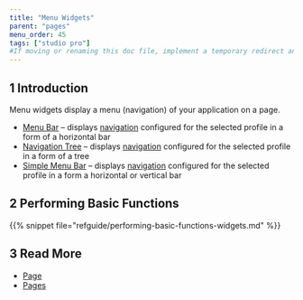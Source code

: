 ```yaml
---
title: "Menu Widgets"
parent: "pages"
menu_order: 45
tags: ["studio pro"]
#If moving or renaming this doc file, implement a temporary redirect and let the respective team know they should update the URL in the product. See Mapping to Products for more details.
---
```


## 1 Introduction

Menu widgets display a menu (navigation) of your application on a page.

*   [Menu Bar](menu-bar) – displays [navigation](navigation) configured for the selected profile in a form of a horizontal bar
*   [Navigation Tree](navigation-tree) – displays [navigation](navigation) configured for the selected profile in a form of a tree
*   [Simple Menu Bar](simple-menu-bar) – displays [navigation](navigation) configured for the selected profile in a form a horizontal or vertical bar 

## 2 Performing Basic Functions

{{% snippet file="refguide/performing-basic-functions-widgets.md" %}}

## 3 Read More

* [Page](page)
* [Pages](pages)